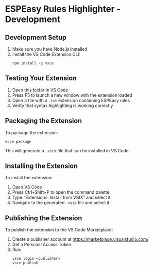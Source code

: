 # ESPEasy Rules Highlighter - Development

## Development Setup

1. Make sure you have Node.js installed
2. Install the VS Code Extension CLI:
   ```
   npm install -g vsce
   ```

## Testing Your Extension

1. Open this folder in VS Code
2. Press F5 to launch a new window with the extension loaded
3. Open a file with a `.txt` extension containing ESPEasy rules
4. Verify that syntax highlighting is working correctly

## Packaging the Extension

To package the extension:

```
vsce package
```

This will generate a `.vsix` file that can be installed in VS Code.

## Installing the Extension

To install the extension:

1. Open VS Code
2. Press Ctrl+Shift+P to open the command palette
3. Type "Extensions: Install from VSIX" and select it
4. Navigate to the generated `.vsix` file and select it

## Publishing the Extension

To publish the extension to the VS Code Marketplace:

1. Create a publisher account at https://marketplace.visualstudio.com/
2. Get a Personal Access Token
3. Run:
   ```
   vsce login <publisher>
   vsce publish
   ```
